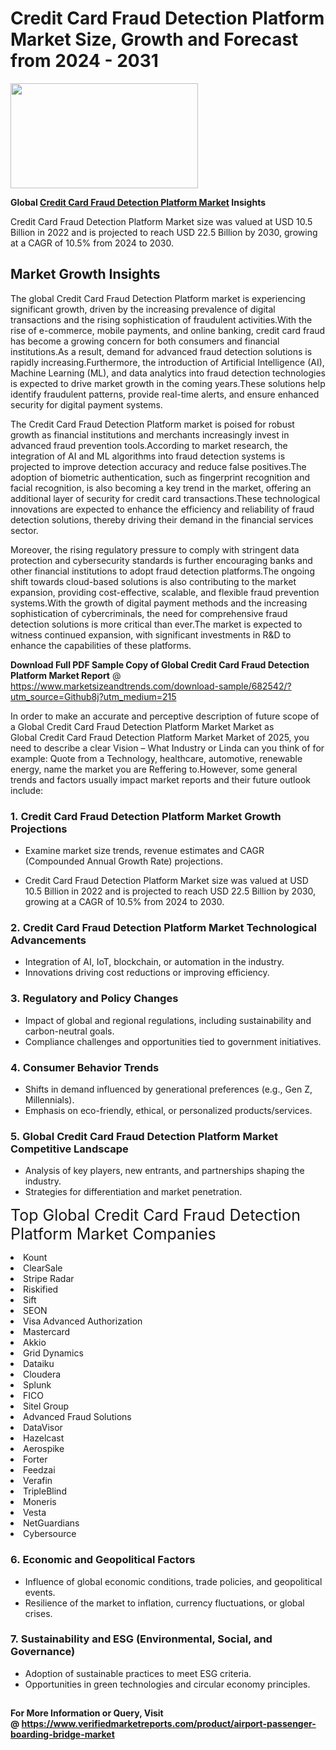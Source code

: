 <H1>Credit Card Fraud Detection Platform Market Size, Growth and Forecast from 2024 - 2031</H1><img class="aligncenter size-medium wp-image-584254" src="https://thirdeyenews.in/wp-content/uploads/2024/09/Global-Market-Research-300x168.jpeg" alt="" width="300" height="168" /><p><strong>Global&nbsp;<a href="https://www.marketsizeandtrends.com/download-sample/682542/?utm_source=Github8j?utm_medium=215">Credit Card Fraud Detection Platform Market</a> Insights</strong></p><p>Credit Card Fraud Detection Platform Market size was valued at USD 10.5 Billion in 2022 and is projected to reach USD 22.5 Billion by 2030, growing at a CAGR of 10.5% from 2024 to 2030.</p><p><h2>Market Growth Insights</h2> <p>The global Credit Card Fraud Detection Platform market is experiencing significant growth, driven by the increasing prevalence of digital transactions and the rising sophistication of fraudulent activities.With the rise of e-commerce, mobile payments, and online banking, credit card fraud has become a growing concern for both consumers and financial institutions.As a result, demand for advanced fraud detection solutions is rapidly increasing.Furthermore, the introduction of Artificial Intelligence (AI), Machine Learning (ML), and data analytics into fraud detection technologies is expected to drive market growth in the coming years.These solutions help identify fraudulent patterns, provide real-time alerts, and ensure enhanced security for digital payment systems.</p> <p>The Credit Card Fraud Detection Platform market is poised for robust growth as financial institutions and merchants increasingly invest in advanced fraud prevention tools.According to market research, the integration of AI and ML algorithms into fraud detection systems is projected to improve detection accuracy and reduce false positives.The adoption of biometric authentication, such as fingerprint recognition and facial recognition, is also becoming a key trend in the market, offering an additional layer of security for credit card transactions.These technological innovations are expected to enhance the efficiency and reliability of fraud detection solutions, thereby driving their demand in the financial services sector.</p> <p>Moreover, the rising regulatory pressure to comply with stringent data protection and cybersecurity standards is further encouraging banks and other financial institutions to adopt fraud detection platforms.The ongoing shift towards cloud-based solutions is also contributing to the market expansion, providing cost-effective, scalable, and flexible fraud prevention systems.With the growth of digital payment methods and the increasing sophistication of cybercriminals, the need for comprehensive fraud detection solutions is more critical than ever.The market is expected to witness continued expansion, with significant investments in R&D to enhance the capabilities of these platforms.</p> <p><span class=""><strong>Download Full PDF Sample Copy of Global Credit Card Fraud Detection Platform Market Report</strong> @ <a href="https://www.marketsizeandtrends.com/download-sample/682542/?utm_source=Github8j?utm_medium=215" target="_blank">https://www.marketsizeandtrends.com/download-sample/682542/?utm_source=Github8j?utm_medium=215</a></span></p><p>In order to make an accurate and perceptive description of future scope of a Global&nbsp;Credit Card Fraud Detection Platform Market Market as Global&nbsp;Credit Card Fraud Detection Platform Market Market of 2025, you need to describe a clear Vision &ndash; What Industry or Linda can you think of for example: Quote from a Technology, healthcare, automotive, renewable energy, name the market you are Reffering to.However, some general trends and factors usually impact market reports and their future outlook include:</p><h3>1.&nbsp;<strong>Credit Card Fraud Detection Platform Market Growth Projections</strong></h3><ul><li>Examine market size trends, revenue estimates and CAGR (Compounded Annual Growth Rate) projections.</li><li><p>Credit Card Fraud Detection Platform Market size was valued at USD 10.5 Billion in 2022 and is projected to reach USD 22.5 Billion by 2030, growing at a CAGR of 10.5% from 2024 to 2030.</p></li></ul><h3>2.&nbsp;<strong>Credit Card Fraud Detection Platform Market Technological Advancements</strong></h3><ul><li>Integration of AI, IoT, blockchain, or automation in the industry.</li><li>Innovations driving cost reductions or improving efficiency.</li></ul><h3>3.&nbsp;<strong>Regulatory and Policy Changes</strong></h3><ul><li>Impact of global and regional regulations, including sustainability and carbon-neutral goals.</li><li>Compliance challenges and opportunities tied to government initiatives.</li></ul><h3>4.&nbsp;<strong>Consumer Behavior Trends</strong></h3><ul><li>Shifts in demand influenced by generational preferences (e.g., Gen Z, Millennials).</li><li>Emphasis on eco-friendly, ethical, or personalized products/services.</li></ul><h3>5.&nbsp;<strong>Global Credit Card Fraud Detection Platform Market Competitive Landscape</strong></h3><ul><li>Analysis of key players, new entrants, and partnerships shaping the industry.</li><li>Strategies for differentiation and market penetration.</li></ul><p data-pm-slice="1 1 []"><span style="color: inherit; font-family: inherit; font-size: 25px;">Top Global Credit Card Fraud Detection Platform Market Companies</span></p><div class="" data-test-id=""><p><li>Kount</li><li> ClearSale</li><li> Stripe Radar</li><li> Riskified</li><li> Sift</li><li> SEON</li><li> Visa Advanced Authorization</li><li> Mastercard</li><li> Akkio</li><li> Grid Dynamics</li><li> Dataiku</li><li> Cloudera</li><li> Splunk</li><li> FICO</li><li> Sitel Group</li><li> Advanced Fraud Solutions</li><li> DataVisor</li><li> Hazelcast</li><li> Aerospike</li><li> Forter</li><li> Feedzai</li><li> Verafin</li><li> TripleBlind</li><li> Moneris</li><li> Vesta</li><li> NetGuardians</li><li> Cybersource</li></p></div><h3>6.&nbsp;<strong>Economic and Geopolitical Factors</strong></h3><ul><li>Influence of global economic conditions, trade policies, and geopolitical events.</li><li>Resilience of the market to inflation, currency fluctuations, or global crises.</li></ul><h3>7.&nbsp;<strong>Sustainability and ESG (Environmental, Social, and Governance)</strong></h3><ul><li>Adoption of sustainable practices to meet ESG criteria.</li><li>Opportunities in green technologies and circular economy principles.</li></ul><h2><strong style="font-size: 14px;">For More Information or Query, Visit @&nbsp;</strong><a style="background-color: #ffffff; font-size: 14px;" href="https://www.marketsizeandtrends.com/report/credit-card-fraud-detection-platform-market/" target="_blank">https://www.verifiedmarketreports.com/product/airport-passenger-boarding-bridge-market</a></h2>